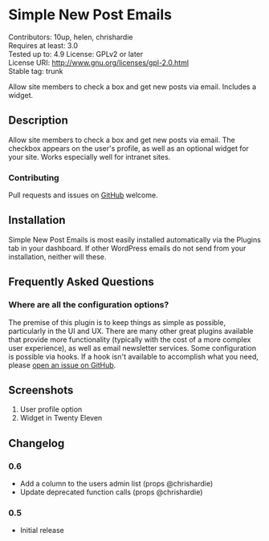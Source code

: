 # Simple New Post Emails #
Contributors: 10up, helen, chrishardie  
Requires at least: 3.0  
Tested up to: 4.9
License: GPLv2 or later  
License URI: http://www.gnu.org/licenses/gpl-2.0.html  
Stable tag: trunk  

Allow site members to check a box and get new posts via email. Includes a widget.

## Description ##

Allow site members to check a box and get new posts via email. The checkbox appears on the user's profile, as well as an optional widget for your site. Works especially well for intranet sites.

### Contributing ###

Pull requests and issues on [GitHub](https://github.com/10up/simple-new-post-emails) welcome.

## Installation ##

Simple New Post Emails is most easily installed automatically via the Plugins tab in your dashboard. If other WordPress emails do not send from your installation, neither will these.

## Frequently Asked Questions ##

### Where are all the configuration options? ###

The premise of this plugin is to keep things as simple as possible, particularly in the UI and UX. There are many other great plugins available that provide more functionality (typically with the cost of a more complex user experience), as well as email newsletter services. Some configuration is possible via hooks. If a hook isn't available to accomplish what you need, please [open an issue on GitHub](https://github.com/10up/simple-new-post-emails/issues).

## Screenshots ##

1. User profile option
2. Widget in Twenty Eleven

## Changelog ##

### 0.6 ###
* Add a column to the users admin list (props @chrishardie)
* Update deprecated function calls (props @chrishardie)

### 0.5 ###
* Initial release

